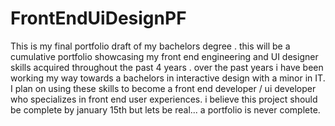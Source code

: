 # FrontEndUiDesignPF
This is my final portfolio draft of my bachelors degree . this will be a cumulative portfolio showcasing my front end engineering and UI designer skills acquired throughout the past 4 years .  over the past years i have been working my way towards a bachelors in interactive design with a minor in IT. I plan on using these skills to become a front end developer / ui developer who specializes in front end user experiences. i believe this project should be complete by january 15th but lets be real... a portfolio is never complete.
